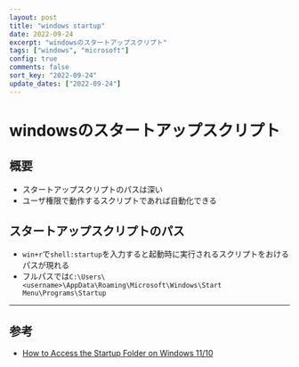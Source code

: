 ```yaml
---
layout: post
title: "windows startup"
date: 2022-09-24
excerpt: "windowsのスタートアップスクリプト"
tags: ["windows", "microsoft"]
config: true
comments: false
sort_key: "2022-09-24"
update_dates: ["2022-09-24"]
---
```


# windowsのスタートアップスクリプト

## 概要
 - スタートアップスクリプトのパスは深い
 - ユーザ権限で動作するスクリプトであれば自動化できる

## スタートアップスクリプトのパス
 - `win+r`で`shell:startup`を入力すると起動時に実行されるスクリプトをおけるパスが現れる
 - フルパスでは`C:\Users\<username>\AppData\Roaming\Microsoft\Windows\Start Menu\Programs\Startup`

---

## 参考
 - [How to Access the Startup Folder on Windows 11/10](https://appuals.com/access-windows-startup-folder/)
